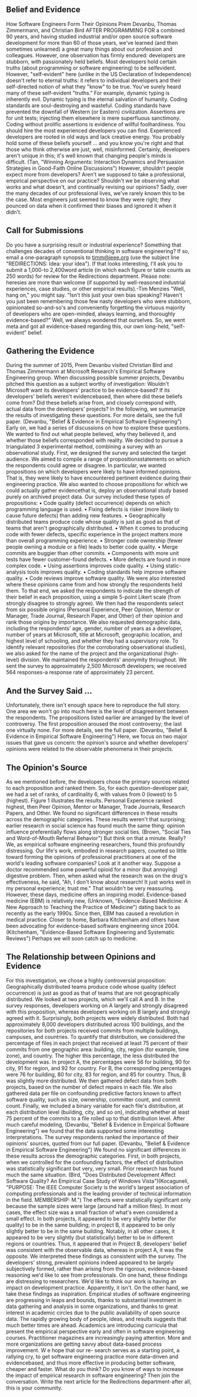 ## Belief and Evidence

How Software Engineers Form Their Opinions Prem Devanbu, Thomas Zimmermann, and Christian Bird AFTER PROGRAMMING FOR a combined 90 years, and having studied industrial and/or open source software development for more than 60 of those years, we've learned (and then sometimes unlearned) a great many things about our profession and colleagues. However, one observation has firmly endured: developers are stubborn, with passionately held beliefs. Most developers hold certain truths (about programming or software engineering) to be selfevident. However, "self-evident" here (unlike in the US Declaration of Independence) doesn't refer to eternal truths: it refers to individual developers and their self-directed notion of what they "know" to be true.
You've surely heard many of these self-evident "truths." For example, dynamic typing is inherently evil. Dynamic typing is the eternal salvation of humanity. Coding standards are soul-destroying and wasteful. Coding standards have prevented the downfall of Western (or Eastern) civilization. Assertions are for unit tests; injecting them elsewhere is mere superfluous sanctimony. Coding without prolific assertions is evidence of willful foolhardiness. You should hire the most experienced developers you can find. Experienced developers are rooted in old ways and lack creative energy. You probably hold some of these beliefs yourself … and you know you're right and that those who think otherwise are just, well, misinformed.
Certainly, developers aren't unique in this; it's well known that changing people's minds is difficult. (Tan, "Winning Arguments: Interaction Dynamics and Persuasion Strategies in Good-Faith Online Discussions") However, shouldn't people expect more from developers? Aren't we supposed to take a professional, empirical perspective on our practice? Shouldn't we be observing what works and what doesn't, and continually revising our opinions?
Sadly, over the many decades of our professional lives, we've rarely known this to be the case. Most engineers just seemed to know they were right; they pounced on data when it confirmed their biases and ignored it when it didn't.

## Call for Submissions

Do you have a surprising result or industrial experience? Something that challenges decades of conventional thinking in software engineering? If so, email a one-paragraph synopsis to timm@ieee.org (use the subject line "REDIRECTIONS: Idea: your idea"). If that looks interesting, I'll ask you to submit a 1,000-to 2,400word article (in which each figure or table counts as 250 words) for review for the Redirections department. Please note: heresies are more than welcome (if supported by well-reasoned industrial experiences, case studies, or other empirical results).-Tim Menzies "Well, hang on," you might say. "Isn't this just your own bias speaking? Haven't you just been remembering those few nasty developers who were stubborn, opinionated so-and-so's and conveniently forgetting the virtuous majority of developers who are open-minded, always learning, and thoroughly evidence-based?"
Well, we always wondered that ourselves. So, we went meta and got all evidence-based regarding this, our own long-held, "self-evident" belief.

## Gathering the Evidence

During the summer of 2015, Prem Devanbu visited Christian Bird and Thomas Zimmermann at Microsoft Research's Empirical Software Engineering group. When discussing possible summer projects, Devanbu pitched this question as a subject worthy of investigation: Wouldn't Microsoft want its developers' practice to be evidence-based? If its developers' beliefs weren't evidencebased, then where did these beliefs come from? Did these beliefs arise from, and closely correspond with, actual data from the developers' projects?
In the following, we summarize the results of investigating these questions. For more details, see the full paper. (Devanbu, "Belief & Evidence in Empirical Software Engineering") Early on, we had a series of discussions on how to explore these questions. We wanted to find out what people believed, why they believed it, and whether those beliefs corresponded with reality. We decided to pursue a triangulated 3 experimental method, combining a survey with an observational study.
First, we designed the survey and selected the target audience. We aimed to compile a range of propositionsstatements on which the respondents could agree or disagree. In particular, we wanted propositions on which developers were likely to have informed opinions. That is, they were likely to have encountered pertinent evidence during their engineering practice. We also wanted to choose propositions for which we could actually gather evidencethat is, deploy an observational study based purely on archived project data.
Our survey included these types of propositions:
• Code quality (defect occurrence) depends on which programming language is used.
• Fixing defects is risker (more likely to cause future defects) than adding new features. • Geographically distributed teams produce code whose quality is just as good as that of teams that aren't geographically distributed. • When it comes to producing code with fewer defects, specific experience in the project matters more than overall programming experience. • Stronger code ownership (fewer people owning a module or a file) leads to better code quality. • Merge commits are buggier than other commits. • Components with more unit tests have fewer customer-found defects. • More defects are found in more complex code. • Using assertions improves code quality. • Using static-analysis tools improves quality. • Coding standards help improve software quality. • Code reviews improve software quality.
We were also interested where these opinions came from and how strongly the respondents held them.
To that end, we asked the respondents to indicate the strength of their belief in each proposition, using a simple 5-point Likert scale (from strongly disagree to strongly agree). We then had the respondents select from six possible origins (Personal Experience, Peer Opinion, Mentor or Manager, Trade Journal, Research Paper, and Other) of their opinion and rank those origins by importance.
We also requested demographic data, including the respondents' age, gender, number of years as a developer, number of years at Microsoft, title at Microsoft, geographic location, and highest level of schooling, and whether they had a supervisory role. To identify relevant repositories (for the corroborating observational studies), we also asked for the name of the project and the organizational (high-level) division. We maintained the respondents' anonymity throughout. We sent the survey to approximately 2,500 Microsoft developers; we received 564 responses-a response rate of approximately 23 percent.

## And the Survey Said …

Unfortunately, there isn't enough space here to reproduce the full story. One area we won't go into much here is the level of disagreement between the respondents. The propositions listed earlier are arranged by the level of controversy. The first proposition aroused the most controversy; the last one virtually none. For more details, see the full paper. (Devanbu, "Belief & Evidence in Empirical Software Engineering") Here, we focus on two major issues that gave us concern: the opinion's source and whether developers' opinions were related to the observable phenomena in their projects.

## The Opinion's Source

As we mentioned before, the developers chose the primary sources related to each proposition and ranked them. So, for each question-developer pair, we had a set of ranks, of cardinality 6, with values from 0 (lowest) to 5 (highest).
Figure 1 illustrates the results. Personal Experience ranked highest, then Peer Opinion, Mentor or Manager, Trade Journals, Research Papers, and Other. We found no significant differences in these results across the demographic categories.
These results weren't that surprising; earlier research in social science has found much the same thing: opinion influence preferentially flows along stronger social ties. (Brown, "Social Ties and Word-of-Mouth Referral Behavior") But think on that a minute. Really? We, as empirical software engineering researchers, found this profoundly distressing. Our life's work, embodied in research papers, counted so little toward forming the opinions of professional practitioners at one of the world's leading software companies?
Look at it another way. Suppose a doctor recommended some powerful opioid for a minor (but annoying) digestive problem. Then, when asked what the research was on the drug's effectiveness, he said, "Ah, I don't know about research! It just works well in my personal experience; trust me." That wouldn't be very reassuring.
However, these days, medicine offers an inspiring model. Evidence-based medicine (EBM) is relatively new, (Unknown, "Evidence-Based Medicine: A New Approach to Teaching the Practice of Medicine") dating back to as recently as the early 1990s. Since then, EBM has caused a revolution in medical practice. Closer to home, Barbara Kitchenham and others have been advocating for evidence-based software engineering since 2004. (Kitchenham, "Evidence-Based Software Engineering and Systematic Reviews") Perhaps we will soon catch up to medicine.

## The Relationship between Opinions and Evidence

For this investigation, we chose a highly controversial proposition: Geographically distributed teams produce code whose quality (defect occurrence) is just as good as that of teams that are not geographically distributed.
We looked at two projects, which we'll call A and B. In the survey responses, developers working on A largely and strongly disagreed with this proposition, whereas developers working on B largely and strongly agreed with it. Surprisingly, both projects were widely distributed. Both had approximately 8,000 developers distributed across 100 buildings, and the repositories for both projects received commits from multiple buildings, campuses, and countries.
To quantify that distribution, we considered the percentage of files in each project that received at least 75 percent of their commits from one geographic area: building, city, region (for example, time zone), and country. The higher this percentage, the less distributed the development was. In project A, the percentages were 56 for building, 90 for city, 91 for region, and 92 for country. For B, the corresponding percentages were 76 for building, 80 for city, 83 for region, and 85 for country. Thus, B was slightly more distributed.
We then gathered defect data from both projects, based on the number of defect repairs in each file. We also gathered data per file on confounding predictive factors known to affect software quality, such as size, ownership, committer count, and commit count. Finally, we included a binary variable for each file's distribution, at each distribution level (building, city, and so on), indicating whether at least 75 percent of the commits to a file rolled up to that distribution level. After much careful modeling, (Devanbu, "Belief & Evidence in Empirical Software Engineering") we found that the data supported some interesting interpretations. The survey respondents ranked the importance of their opinions' sources, quoted from our full paper. (Devanbu, "Belief & Evidence in Empirical Software Engineering") We found no significant differences in these results across the demographic categories.
First, in both projects, when we controlled for the confounding factors, the effect of distribution was statistically significant but very, very small. Prior research has found much the same situation. (Bird, "Does Distributed Development Affect Software Quality? An Empirical Case Study of Windows Vista")(Kocaguneli, "PURPOSE: The IEEE Computer Society is the world's largest association of computing professionals and is the leading provider of technical information in the field. MEMBERSHIP: M.") The effects were statistically significant only because the sample sizes were large (around half a million files). In most cases, the effect size was a small fraction of what's even considered a small effect. In both projects, it appeared to be very slightly better (for quality) to be in the same building; in project B, it appeared to be only slightly better to be in the same building. Notably, in all other cases, it appeared to be very slightly (but statistically) better to be in different regions or countries. Thus, it appeared that in Project B, developers' belief was consistent with the observable data, whereas in project A, it was the opposite.
We interpreted these findings as consistent with the survey. The developers' strong, prevalent opinions indeed appeared to be largely subjectively formed, rather than arising from the rigorous, evidence-based reasoning we'd like to see from professionals.
On one hand, these findings are distressing to researchers. We'd like to think our work is having an impact on development practice. Apparently, it isn't. On the other hand, we take these findings as inspiration. Empirical studies of software engineering are progressing in leaps and bounds, thanks to substantial investment in data gathering and analysis in some organizations, and thanks to great interest in academic circles due to the public availability of open source data. The rapidly growing body of people, ideas, and results suggests that much better times are ahead. Academics are introducing curricula that present the empirical perspective early and often in software engineering courses. Practitioner magazines are increasingly paying attention. More and more organizations are getting savvy about data-based process improvement.
W e hope that our re- search serves as a starting point, a rallying cry, to get software engineering practice more data-driven and evidencebased, and thus more effective in producing better software, cheaper and faster.
What do you think? Do you know of ways to increase the impact of empirical research in software engineering? Then join the conversation.
Write the next article for the Redirections department-after all, this is your community.
